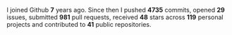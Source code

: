 
I joined Github **7** years ago. Since then I pushed **4735** commits, opened **29** issues, submitted **981** pull requests, received **48** stars across **119** personal projects and contributed to **41** public repositories.
